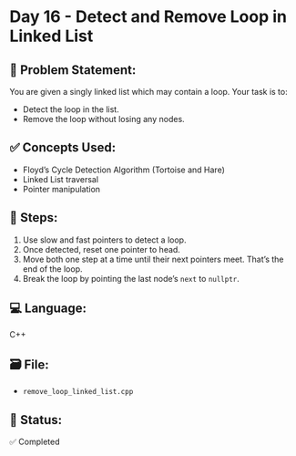 # Day 16 - Detect and Remove Loop in Linked List

## 🚀 Problem Statement:
You are given a singly linked list which may contain a loop. Your task is to:
- Detect the loop in the list.
- Remove the loop without losing any nodes.

## ✅ Concepts Used:
- Floyd’s Cycle Detection Algorithm (Tortoise and Hare)
- Linked List traversal
- Pointer manipulation

## 🧠 Steps:
1. Use slow and fast pointers to detect a loop.
2. Once detected, reset one pointer to head.
3. Move both one step at a time until their next pointers meet. That’s the end of the loop.
4. Break the loop by pointing the last node’s `next` to `nullptr`.

## 💻 Language:
C++

## 🗃️ File:
- `remove_loop_linked_list.cpp`

## 📌 Status:
✅ Completed
